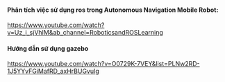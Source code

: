 #### Phân tích việc sử dụng ros trong Autonomous Navigation Mobile Robot: 
https://www.youtube.com/watch?v=Uz_i_sjVhIM&ab_channel=RoboticsandROSLearning
#### Hướng dẫn sử dụng gazebo 
https://www.youtube.com/watch?v=O0729K-7VEY&list=PLNw2RD-1J5YYvFGiMafRD_axHrBUGvuIg

